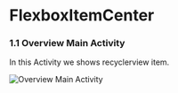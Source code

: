 # FlexboxItemCenter
### 1.1 Overview Main Activity
In this Activity we shows recyclerview item.

![Overview Main Activity](../screenshots/flexbox_home_screen.png)
